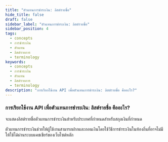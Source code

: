 ```yaml
---
title: "ตัวแทนการชำระเงิน: ลิสต์รายชื่อ"
hide_title: false
draft: false
sidebar_label: "ตัวแทนการชำระเงิน: ลิสต์รายชื่อ"
sidebar_position: 4
tags:
  - concepts
  - การชำระเงิน
  - ตัวแทน
  - ลิสต์รายการ
  - terminology
keywords:
  - concepts
  - การชำระเงิน
  - ตัวแทน
  - ลิสต์รายการ
  - terminology
description: "การเรียกใช้งาน API เพื่อตัวแทนการชำระเงิน: ลิสต์รายชื่อ คืออะไร?"
---
```


### การเรียกใช้งาน API เพื่อตัวแทนการชำระเงิน: ลิสต์รายชื่อ คืออะไร?

จะแสดงลิสต์รายชื่อตัวแทนการชำระเงินสำหรับประเทศที่กำหนดสำหรับสกุลเงินที่กำหนด

ตัวแทนการชำระเงินช่วยให้ผู้ใช้งานสามารถฝากและถอนเงินโดยใช้วิธีการชำระเงินในท้องถิ่นที่อาจไม่มีให้ใช้ได้ผ่านระบบแคชเชียร์ของเว็บไซต์หลัก
